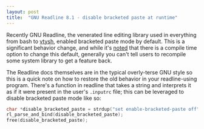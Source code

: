 ```yaml
---
layout: post
title:  "GNU Readline 8.1 - disable bracketed paste at runtime"
---
```


Recently GNU Readline, the venerated line editing library used in everything
from bash to
[vtysh](http://docs.frrouting.org/projects/dev-guide/en/latest/vtysh.html),
enabled bracketed paste mode by default. This is a significant behavior change,
and while it's [noted](https://lwn.net/Articles/839213/) that there is a
compile time option to change this default, generally you can't tell users to
recompile some system library to get a feature back.

The Readline docs themselves are in the typical overly-terse GNU style so this
is a quick note on how to restore the old behavior in your readline-using
program. There's a function in readline that takes a string and interprets it
as if it were present in the user's `.inputrc` file; this can be leveraged to
disable bracketed paste mode like so:

```c
char *disable_bracketed_paste = strdup("set enable-bracketed-paste off");
rl_parse_and_bind(disable_bracketed_paste);
free(disable_bracketed_paste);
```
